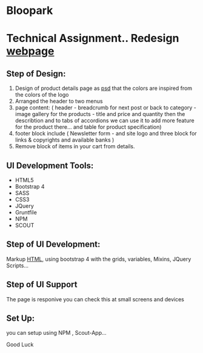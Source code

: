 # Bloopark
Technical Assignment.. Redesign [webpage](https://www.celticgold.eu/en/gold-bar-50g-valcambi-esg-combibar.html?___from_store=b_de)
===============

Step of Design:
-------

1. Design of product details page as [psd](https://github.com/azakii/bloopark/tree/master/Design%20Mockup) that the colors are inspired from the colors of the logo
1. Arranged the header to two menus
1. page content: ( header - breadcrumb for next post or back to category - image gallery for the products - title and price and quantity then the describtion and to tabs of accordions we can use it to add more feature for the product there... and table for product specification)
1. footer block include ( Newsletter form - and site logo and three block for links & copyrights and available banks )
1. Remove block of items in your cart from details.


UI Development Tools:
-------

*  HTML5
*  Bootstrap 4
*  SASS
*  CSS3
*  JQuery
*  Gruntfile
*  NPM
*  SCOUT


Step of UI Development:
-------

Markup [HTML](https://github.com/azakii/bloopark/tree/master/Html), using bootstrap 4 with the grids, variables, Mixins, JQuery Scripts...


Step of UI Support
-------

The page is responive you can check this at small screens and devices 

Set Up:
-------

you can setup using NPM , Scout-App...

Good Luck 

